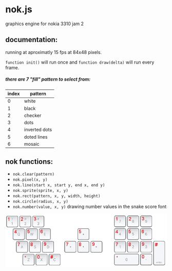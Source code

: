 # nok.js
graphics engine for nokia 3310 jam 2

## documentation:
running at aproximatly 15 fps at 84x48 pixels.

`function init()` will run once and `function draw(delta)` will run every frame.

##### there are 7 "fill" pattern to select from:
|index| pattern|
|--|--|
|0|white|
|1|black|
|2|checker|
|3|dots|
|4|inverted dots|
|5|doted lines|
|6|mosaic|

## nok functions:
  * `nok.clear(pattern)`
  * `nok.pixel(x, y)`
  * `nok.line(start x, start y, end x, end y)`
  * `nok.sprite(sprite, x, y)`
  * `nok.rect(pattern, x, y, width, height)`
  * `nok.circle(radius, x, y)`
  * `nok.number(value, x, y)` drawing number values in the snake score font
  
  
 ![button map](/buttons.png)
